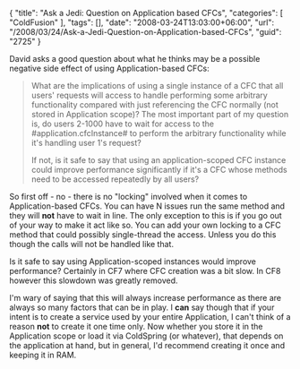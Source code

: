 {
	"title": "Ask a Jedi: Question on Application based CFCs",
	"categories": [
		"ColdFusion"
	],
	"tags": [],
	"date": "2008-03-24T13:03:00+06:00",
	"url": "/2008/03/24/Ask-a-Jedi-Question-on-Application-based-CFCs",
	"guid": "2725"
}

David asks a good question about what he thinks may be a possible negative side effect of using Application-based CFCs:

<blockquote>
<p>
What are the implications of using a single instance of a CFC that all users' requests will access to handle performing some arbitrary functionality compared with just referencing the CFC normally (not stored in Application scope)? The most important part of my question is, do users 2-1000 have to wait for
access to the #application.cfcInstance# to perform the arbitrary functionality while it's handling user 1's request?

If not, is it safe to say that using an application-scoped CFC instance could improve performance significantly if it's a CFC whose methods need to be accessed repeatedly by all users?
</p>
</blockquote>
<!--more-->
So first off - no - there is no "locking" involved when it comes to Application-based CFCs. You can have N issues run the same method and they will <b>not</b> have to wait in line. The only exception to this is if you go out of your way to make it act like so. You can add your own locking to a CFC method that could possibly single-thread the access. Unless you do this though the calls will not be handled like that.

Is it safe to say using Application-scoped instances would improve performance? Certainly in CF7 where CFC creation was a bit slow. In CF8 however this slowdown was greatly removed.

I'm wary of saying that this will always increase performance as there are always so many factors that can be in play. I <b>can</b> say though that if your intent is to create a service used by your entire Application, I can't think of a reason <b>not</b> to create it one time only. Now whether you store it in the Application scope or load it via ColdSpring (or whatever), that depends on the application at hand, but in general, I'd recommend creating it once and keeping it in RAM.